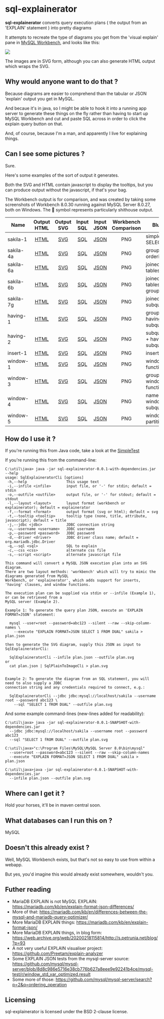 # sql-explainerator

**sql-explainerator**  converts query execution plans ( the output from an 'EXPLAIN' statement ) into pretty diagrams

It attempts to recreate the type of diagrams you get from the 'visual explain' pane in [MySQL Workbench](https://www.mysql.com/products/workbench/), and looks like this:

![](https://raw.githubusercontent.com/randomnoun/sql-explainerator/master/src/site/resources/img/sakila-7g.png)

The images are in SVG form, although you can also generate HTML output which wraps the SVG.

## Why would anyone want to do that  ?

Because diagrams are easier to comprehend than the tabular or JSON 'explain' output you get in MySQL.

And becaue it's in java, so I might be able to hook it into a running app server to generate these things on the fly rather than having to start up MySQL Workbench and cut and paste SQL across in order to click the explain query button on that.

And, of course, because I'm a man, and apparently I live for explaining things.

## Can I see some pictures ?

Sure.

Here's some examples of the sort of output it generates. 

Both the SVG and HTML contain javascript to display the tooltips, but you can produce output without the javascript, if that's your bag.

The Workbench output is for comparison, and was created by taking some screenshots of Workbench 8.0.30 running against MySQL Server 8.0.27, both on Windows. The :poop: symbol represents particularly shithouse output. 

| Name | Output<br/>HTML | Output<br/>SVG | Input<br/>SQL | Input<br/>JSON | Workbench<br/>Comparison | Blurb |
|--|:--:|:--:|:--:|:--:|:--:|--|
| sakila-1 | [HTML](https://randomnoun.github.io/sql-explainerator/test/output/sakila-1-javascript.html) |  [SVG](https://randomnoun.github.io/sql-explainerator/test/output/sakila-1-javascript.svg) | [SQL](https://randomnoun.github.io/sql-explainerator/test/input/sakila-1.sql) | [JSON](https://randomnoun.github.io/sql-explainerator/test/input/sakila-1.json) | PNG | simple SELECT |
| sakila-4a | [HTML](https://randomnoun.github.io/sql-explainerator/test/output/sakila-4a-javascript.html) |  [SVG](https://randomnoun.github.io/sql-explainerator/test/output/sakila-4a-javascript.svg) | [SQL](https://randomnoun.github.io/sql-explainerator/test/input/sakila-4a.sql) | [JSON](https://randomnoun.github.io/sql-explainerator/test/input/sakila-4a.json) | PNG | grouping, ordering |
| sakila-6a | [HTML](https://randomnoun.github.io/sql-explainerator/test/output/sakila-6a-javascript.html) |  [SVG](https://randomnoun.github.io/sql-explainerator/test/output/sakila-6a-javascript.svg) | [SQL](https://randomnoun.github.io/sql-explainerator/test/input/sakila-6a.sql) | [JSON](https://randomnoun.github.io/sql-explainerator/test/input/sakila-6a.json) | PNG | joined tables |
| sakila-6b | [HTML](https://randomnoun.github.io/sql-explainerator/test/output/sakila-6b-javascript.html) |  [SVG](https://randomnoun.github.io/sql-explainerator/test/output/sakila-6b-javascript.svg) | [SQL](https://randomnoun.github.io/sql-explainerator/test/input/sakila-6b.sql) | [JSON](https://randomnoun.github.io/sql-explainerator/test/input/sakila-6b.json) | PNG | joined tables, grouping |
| sakila-7g | [HTML](https://randomnoun.github.io/sql-explainerator/test/output/sakila-7g-javascript.html) |  [SVG](https://randomnoun.github.io/sql-explainerator/test/output/sakila-7g-javascript.svg) | [SQL](https://randomnoun.github.io/sql-explainerator/test/input/sakila-7g.sql) | [JSON](https://randomnoun.github.io/sql-explainerator/test/input/sakila-7g.json) | PNG | joined subqueries |
| having-1 | [HTML](https://randomnoun.github.io/sql-explainerator/test/output/having-1-javascript.html) |  [SVG](https://randomnoun.github.io/sql-explainerator/test/output/having-1-javascript.svg) | [SQL](https://randomnoun.github.io/sql-explainerator/test/input/having-1.sql) | [JSON](https://randomnoun.github.io/sql-explainerator/test/input/having-1.json) | PNG | group by, having subquery |
| having-2 | [HTML](https://randomnoun.github.io/sql-explainerator/test/output/having-2-javascript.html) |  [SVG](https://randomnoun.github.io/sql-explainerator/test/output/having-2-javascript.svg) | [SQL](https://randomnoun.github.io/sql-explainerator/test/input/having-2.sql) | [JSON](https://randomnoun.github.io/sql-explainerator/test/input/having-2.json) | PNG | subquery + having subquery |
| insert-1 | [HTML](https://randomnoun.github.io/sql-explainerator/test/output/insert-1-javascript.html) |  [SVG](https://randomnoun.github.io/sql-explainerator/test/output/insert-1-javascript.svg) | [SQL](https://randomnoun.github.io/sql-explainerator/test/input/insert-1.sql) | [JSON](https://randomnoun.github.io/sql-explainerator/test/input/insert-1.json) | PNG | insert into |
| window-1 | [HTML](https://randomnoun.github.io/sql-explainerator/test/output/window-1-javascript.html) |  [SVG](https://randomnoun.github.io/sql-explainerator/test/output/window-1-javascript.svg) | [SQL](https://randomnoun.github.io/sql-explainerator/test/input/window-1.sql) | [JSON](https://randomnoun.github.io/sql-explainerator/test/input/window-1.json) | PNG | window function |
| window-3 | [HTML](https://randomnoun.github.io/sql-explainerator/test/output/window-3-javascript.html) |  [SVG](https://randomnoun.github.io/sql-explainerator/test/output/window-3-javascript.svg) | [SQL](https://randomnoun.github.io/sql-explainerator/test/input/window-3.sql) | [JSON](https://randomnoun.github.io/sql-explainerator/test/input/window-3.json) | PNG | grouped window function |
| window-4 | [HTML](https://randomnoun.github.io/sql-explainerator/test/output/window-4-javascript.html) |  [SVG](https://randomnoun.github.io/sql-explainerator/test/output/window-4-javascript.svg) | [SQL](https://randomnoun.github.io/sql-explainerator/test/input/window-4.sql) | [JSON](https://randomnoun.github.io/sql-explainerator/test/input/window-4.json) | PNG | named windows, subqueries |
| window-5 | [HTML](https://randomnoun.github.io/sql-explainerator/test/output/window-5-javascript.html) |  [SVG](https://randomnoun.github.io/sql-explainerator/test/output/window-5-javascript.svg) | [SQL](https://randomnoun.github.io/sql-explainerator/test/input/window-5.sql) | [JSON](https://randomnoun.github.io/sql-explainerator/test/input/window-5.json) | PNG | window partitions |

## How do I use it ? 

If you're running this from Java code, take a look at the [SimpleTest](https://github.com/randomnoun/sql-explainerator/blob/main/src/test/java/com/randomnoun/common/db/explain/SimpleTest.java)  

If you're running this from the command-line:
```
C:\util\java> java -jar sql-explainerator-0.0.1-with-dependencies.jar --help
usage: SqlExplaineratorCli [options]
 -h,--help                  This usage text
 -i,--infile <infile>       input file, or '-' for stdin; default = stdin
 -o,--outfile <outfile>     output file, or '-' for stdout; default = stdout
 -l,--layout <layout>       layout format (workbench or explainerator); default = explainerator
 -f,--format <format>       output format (svg or html); default = svg
 -t,--tooltip <tooltip>     tooltip type (none, title, attribute, javascript); default = title
 -j,--jdbc <jdbc>           JDBC connection string
 -u,--username <username>   JDBC username
 -p,--password <password>   JDBC password
 -d,--driver <driver>       JDBC driver class name; default = org.mariadb.jdbc.Driver
 -q,--sql <sql>             SQL to explain
 -c,--css <css>             alternate css file
 -s,--script <script>       alternate javascript file

This command will convert a MySQL JSON execution plan into an SVG diagram.
There are two layout methods: 'workbench' which will try to mimic the diagrams generated from MySQL
Workbench, or 'explainerator', which adds support for inserts, 'having' clauses, and window functions.

The execution plan can be supplied via stdin or --infile (Example 1), or can be retrieved from a
MySQL server (Example 2).

Example 1: To generate the query plan JSON, execute an 'EXPLAIN FORMAT=JSON' statement:

  mysql --user=root --password=abc123 --silent --raw --skip-column-names \
    --execute "EXPLAIN FORMAT=JSON SELECT 1 FROM DUAL" sakila > plan.json

then to generate the SVG diagram, supply this JSON as input to SqlExplaineratorCli:

  SqlExplaineratorCli --infile plan.json --outfile plan.svg
or
  cat plan.json | SqlPlainToImageCli > plan.svg


Example 2: To generate the diagram from an SQL statement, you will need to also supply a JDBC
connection string and any credentials required to connect, e.g.:

  SqlExplaineratorCli --jdbc jdbc:mysql://localhost/sakila --username root --password abc123 \
    --sql "SELECT 1 fROM DUAL" --outfile plan.svg
```

And some example command-lines (new-lines added for readability):

```
C:\util\java> java -jar sql-explainerator-0.0.1-SNAPSHOT-with-dependencies.jar 
  --jdbc jdbc:mysql://localhost/sakila --username root --password abc123 
  --sql "SELECT 1 fROM DUAL" --outfile plan.svg
```

```
C:\util\java>"c:\Program Files\MySQL\MySQL Server 8.0\bin\mysql" 
  --user=root --password=abc123 --silent --raw --skip-column-names 
  --execute "EXPLAIN FORMAT=JSON SELECT 1 FROM DUAL" sakila > plan.json

C:\util\java>java -jar sql-explainerator-0.0.1-SNAPSHOT-with-dependencies.jar 
  --infile plan.json --outfile plan.svg
```

## Where can I get it ? 

Hold your horses, it'll be in maven central soon.

## What databases can I run this on ?

MySQL

## Doesn't this already exist ?

Well, MySQL Workbench exists, but that's not so easy to use from within a webapp.

But yes, you'd imagine this would already exist somewhere, wouldn't you.

## Futher reading

* MariaDB EXPLAIN is not MySQL EXPLAIN: https://mariadb.com/kb/en/explain-format-json-differences/
* More of that: https://mariadb.com/kb/en/differences-between-the-mysql-and-mariadb-query-optimizer/
* More MariaDB EXPLAIN things: https://mariadb.com/kb/en/explain-format-json/
* More MariaDB EXPLAIN things, in blog form: https://web.archive.org/web/20200218115814/http://s.petrunia.net/blog/?p=93
* A not very useful EXPLAIN visualiser project: https://github.com/Preetam/explain-analyzer
* Some EXPLAIN JSON tests from the mysql-server source: https://github.com/mysql/mysql-server/blob/8d8c986e5716e38cb776b627a8eee9e92241b4ce/mysql-test/r/window_std_var_optimized.result
* Some more of those: https://github.com/mysql/mysql-server/search?p=2&q=ordering_operation

## Licensing

sql-explainerator is licensed under the BSD 2-clause license.

